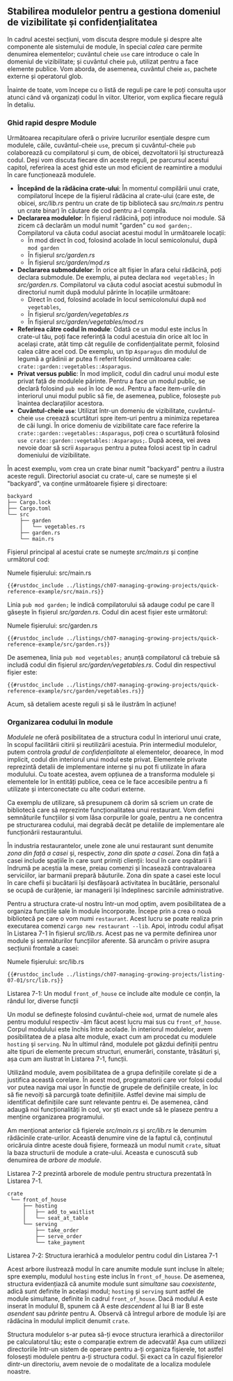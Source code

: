 ## Stabilirea modulelor pentru a gestiona domeniul de vizibilitate și confidențialitatea

In cadrul acestei secțiuni, vom discuta despre module și despre alte componente ale sistemului de module, în special *calea* care permite denumirea elementelor; cuvântul cheie `use` care introduce o cale în domeniul de vizibilitate; și cuvântul cheie `pub`, utilizat pentru a face elemente publice. Vom aborda, de asemenea, cuvântul cheie `as`, pachete externe și operatorul glob.

Înainte de toate, vom începe cu o listă de reguli pe care le poți consulta ușor atunci când vă organizați codul în viitor. Ulterior, vom explica fiecare regulă în detaliu.

### Ghid rapid despre Module

Următoarea recapitulare oferă o privire lucrurilor esențiale despre cum modulele, căile, cuvântul-cheie `use`, precum și cuvântul-cheie `pub` colaborează cu compilatorul și cum, de obicei, dezvoltatorii își structurează codul. Deși vom discuta fiecare din aceste reguli, pe parcursul acestui capitol, referirea la acest ghid este un mod eficient de reamintire a modului în care funcționează modulele.

- **Începând de la rădăcina crate-ului**: În momentul compilării unui crate, compilatorul începe de la fișierul rădăcina al crate-ului (care este, de obicei, *src/lib.rs* pentru un crate de tip bibliotecă sau *src/main.rs* pentru un crate binar) în căutare de cod pentru a-l compila.  
- **Declararea modulelor**: În fișierul rădăcină, poți introduce noi module. Să zicem că declarăm un modul numit "garden" cu `mod garden;`. Compilatorul va căuta codul asociat acestui modul în următoarele locații:  
  - În mod direct în cod, folosind acolade în locul semicolonului, după `mod garden`  
  - În fișierul *src/garden.rs*  
  - În fișierul *src/garden/mod.rs*
- **Declararea submodulelor**: În orice alt fișier în afara celui rădăcină, poți declara submodule. De exemplu, ai putea declara `mod vegetables;` în *src/garden.rs*. Compilatorul va căuta codul asociat acestui submodul în directoriul numit după modulul părinte în locațiile următoare:
  - Direct în cod, folosind acolade în locul semicolonului după `mod vegetables`,  
  - În fișierul *src/garden/vegetables.rs*  
  - În fișierul *src/garden/vegetables/mod.rs*  
- **Referirea către codul în module**: Odată ce un modul este inclus în crate-ul tău, poți face referință la codul acestuia din orice alt loc în același crate, atât timp cât regulile de confidențialitate permit, folosind calea către acel cod. De exemplu, un tip `Asparagus` din modulul de legumă a grădinii ar putea fi referit folosind următoarea cale: `crate::garden::vegetables::Asparagus`.
- **Privat versus public**: În mod implicit, codul din cadrul unui modul este privat față de modulele părinte. Pentru a face un modul public, se declară folosind `pub mod` în loc de `mod`. Pentru a face item-urile din interiorul unui modul public să fie, de asemenea, publice, folosește `pub` înaintea declarațiilor acestora.
- **Cuvântul-cheie `use`**: Utilizat într-un domeniu de vizibilitate, cuvântul-cheie `use` creează scurtături spre item-uri pentru a minimiza repetarea de căi lungi. În orice domeniu de vizibilitate care face referire la `crate::garden::vegetables::Asparagus`, poți crea o scurtătură folosind `use crate::garden::vegetables::Asparagus;`. După aceea, vei avea nevoie doar să scrii `Asparagus` pentru a putea folosi acest tip în cadrul domeniului de vizibilitate.

În acest exemplu, vom crea un crate binar numit "backyard" pentru a ilustra aceste reguli. Directoriul asociat cu crate-ul, care se numește și el "backyard", va conține următoarele fișiere și directoare:

```text
backyard
├── Cargo.lock
├── Cargo.toml
└── src
    ├── garden
    │   └── vegetables.rs
    ├── garden.rs
    └── main.rs
```

Fișierul principal al acestui crate se numește *src/main.rs* și conține următorul cod:

<span class="filename">Numele fișierului: src/main.rs</span>

```rust,noplayground,ignore
{{#rustdoc_include ../listings/ch07-managing-growing-projects/quick-reference-example/src/main.rs}}
```

Linia `pub mod garden;` le indică compilatorului să adauge codul pe care îl găsește în fișierul
*src/garden.rs*. Codul din acest fișier este următorul:

<span class="filename">Numele fișierului: src/garden.rs</span>

```rust,noplayground,ignore
{{#rustdoc_include ../listings/ch07-managing-growing-projects/quick-reference-example/src/garden.rs}}
```

De asemenea, linia `pub mod vegetables;` anunță compilatorul că trebuie să includă codul din fișierul *src/garden/vegetables.rs*. Codul din respectivul fișier este:

```rust,noplayground,ignore
{{#rustdoc_include ../listings/ch07-managing-growing-projects/quick-reference-example/src/garden/vegetables.rs}}
```

Acum, să detaliem aceste reguli și să le ilustrăm în acțiune!

### Organizarea codului în module

*Modulele* ne oferă posibilitatea de a structura codul în interiorul unui crate, în scopul facilitării citirii și reutilizării acestuia. Prin intermediul modulelor, putem controla *gradul de confidențialitate* al elementelor, deoarece, în mod implicit, codul din interiorul unui modul este privat. Elementele private reprezintă detalii de implementare interne și nu pot fi utilizate în afara modulului. Cu toate acestea, avem opțiunea de a transforma modulele și elementele lor în entități publice, ceea ce le face accesibile pentru a fi utilizate și interconectate cu alte coduri externe.

Ca exemplu de utilizare, să presupunem că dorim să scriem un crate de bibliotecă care să reprezinte funcționalitatea unui restaurant. Vom defini semnăturile funcțiilor și vom lăsa corpurile lor goale, pentru a ne concentra pe structurarea codului, mai degrabă decât pe detaliile de implementare ale funcționării restaurantului.

În industria restaurantelor, unele zone ale unui restaurant sunt denumite *zona din față a casei* și, respectiv, *zona din spate a casei*. Zona din față a casei include spațiile în care sunt primiți clienții: locul în care ospătarii îi îndrumă pe aceștia la mese, preiau comenzi și încasează contravaloarea serviciilor, iar barmanii prepară băuturile. Zona din spate a casei este locul în care chefii și bucătarii își desfășoară activitatea în bucătărie, personalul se ocupă de curățenie, iar managerii își îndeplinesc sarcinile administrative.

Pentru a structura crate-ul nostru într-un mod optim, avem posibilitatea de a organiza funcțiile sale în module încorporate. Începe prin a crea o nouă bibliotecă pe care o vom numi `restaurant`. Acest lucru se poate realiza prin executarea comenzi `cargo new restaurant --lib`. Apoi, introdu codul afișat în Listarea 7-1 în fișierul *src/lib.rs*. Acest pas ne va permite definirea unor module și semnăturilor funcțiilor aferente. Să aruncăm o privire asupra secțiunii frontale a casei:

<span class="filename">Numele fișierului: src/lib.rs</span>

```rust,noplayground
{{#rustdoc_include ../listings/ch07-managing-growing-projects/listing-07-01/src/lib.rs}}
```

<span class="caption">Listarea 7-1: Un modul `front_of_house` ce include alte
module ce conțin, la rândul lor, diverse funcții</span>

Un modul se definește folosind cuvântul-cheie `mod`, urmat de numele ales pentru modulul respectiv -ăm făcut acest lucru mai sus cu `front_of_house`. Corpul modulului este închis între acolade. În interiorul modulelor, avem posibilitatea de a plasa alte module, exact cum am procedat cu modulele `hosting` și `serving`. Nu în ultimul rând, modulele pot găzdui definiții pentru alte tipuri de elemente precum structuri, enumerări, constante, trăsături și, așa cum am ilustrat în Listarea 7-1, funcții.

Utilizând module, avem posibilitatea de a grupa definițiile corelate și de a justifica această corelare. În acest mod, programatorii care vor folosi codul vor putea naviga mai ușor în funcție de grupele de definițiile create, în loc să fie nevoiți să parcurgă toate definițiile. Astfel devine mai simplu de identificat definițiile care sunt relevante pentru ei. De asemenea, când adaugă noi funcționalități în cod, vor ști exact unde să le plaseze pentru a menține organizarea programului.

Am menționat anterior că fișierele *src/main.rs* și *src/lib.rs* le denumim rădăcinile crate-urilor. Această denumire vine de la faptul că, conținutul oricăruia dintre aceste două fișiere, formează un modul numit `crate`, situat la baza structurii de module a crate-ului. Aceasta e cunoscută sub denumirea de *arbore de module*.

Listarea 7-2 prezintă arborele de module pentru structura prezentată în Listarea 7-1.
```text
crate
 └── front_of_house
     ├── hosting
     │   ├── add_to_waitlist
     │   └── seat_at_table
     └── serving
         ├── take_order
         ├── serve_order
         └── take_payment
```

<span class="caption">Listarea 7-2: Structura ierarhică a modulelor pentru codul din Listarea 7-1</span>

Acest arbore ilustrează modul în care anumite module sunt incluse în altele; spre exemplu, modulul `hosting` este inclus în `front_of_house`. De asemenea, structura evidențiază că anumite module sunt *simultane* sau *coexistente*, adică sunt definite în același modul; `hosting` și `serving` sunt astfel de module simultane, definite în cadrul `front_of_house`. Dacă modulul A este inserat în modulul B, spunem că A este *descendent* al lui B iar B este *asendent* sau *părinte* pentru A. Observă că întregul arbore de module își are rădăcina în modulul implicit denumit `crate`.

Structura modulelor s-ar putea să-ți evoce structura ierarhică a directoriilor pe calculatorul tău; este o comparație extrem de adecvată! Așa cum utilizezi directoriile într-un sistem de operare pentru a-ți organiza fișierele, tot astfel folosești modulele pentru a-ți structura codul. Și exact ca în cazul fișierelor dintr-un directoriu, avem nevoie de o modalitate de a localiza modulele noastre.